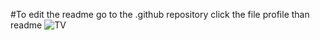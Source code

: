 #To edit the readme go to the .github repository click the file profile than readme
![TV](https://user-images.githubusercontent.com/108167041/216439795-497da591-e91b-49fc-a3cf-5b9daef92196.jpeg)
